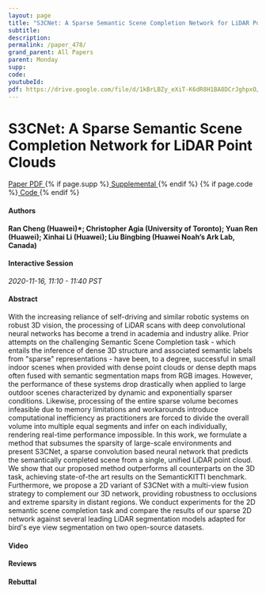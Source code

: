 ```yaml
---
layout: page
title: "S3CNet: A Sparse Semantic Scene Completion Network for LiDAR Point Clouds"
subtitle: 
description:
permalink: /paper_478/
grand_parent: All Papers
parent: Monday
supp: 
code: 
youtubeId: 
pdf: https://drive.google.com/file/d/1kBrLBZy_eXiT-K6dR8H1BA8DCrJghpxO/view
---
```


# S3CNet: A Sparse Semantic Scene Completion Network for LiDAR Point Clouds

<a href="https://drive.google.com/file/d/1kBrLBZy_eXiT-K6dR8H1BA8DCrJghpxO/view" target="_blank" rel="noopener noreferrer" class="btn btn-blue"><i class="fa fa-file-text-o" aria-hidden="true"></i> Paper PDF </a> {% if page.supp %}<a href="" target="_blank" rel="noopener noreferrer" class="btn btn-green"><i class="fa fa-file-text-o" aria-hidden="true"></i> Supplemental </a>{% endif %} {% if page.code %}<a href="" target="_blank" rel="noopener noreferrer" class="btn btn-green"><i class="fa fa-github" aria-hidden="true"></i> Code </a>{% endif %} 

#### Authors
**Ran Cheng (Huawei)*; Christopher Agia (University of Toronto); Yuan Ren (Huawei); Xinhai Li (Huawei); Liu Bingbing (Huawei Noah’s Ark Lab, Canada)**

#### Interactive Session
*2020-11-16, 11:10 - 11:40 PST*

#### Abstract
With the increasing reliance of self-driving and similar robotic systems on robust 3D vision, the processing of LiDAR scans with deep convolutional neural networks has become a trend in academia and industry alike. Prior attempts on the challenging Semantic Scene Completion task - which entails the inference of dense 3D structure and associated semantic labels from "sparse" representations - have been, to a degree, successful in small indoor scenes when provided with dense point clouds or dense depth maps often fused with semantic segmentation maps from RGB images. However, the performance of these systems drop drastically when applied to large outdoor scenes characterized by dynamic and exponentially sparser conditions. Likewise, processing of the entire sparse volume becomes infeasible due to memory limitations and workarounds introduce computational inefficiency as practitioners are forced to divide the overall volume into multiple equal segments and infer on each individually, rendering real-time performance impossible. In this work, we formulate a method that subsumes the sparsity of large-scale environments and present S3CNet, a sparse convolution based neural network that predicts the semantically completed scene from a single, unified LiDAR point cloud. We show that our proposed method outperforms all counterparts on the 3D task, achieving state-of-the art results on the SemanticKITTI benchmark. Furthermore, we propose a 2D variant of S3CNet with a multi-view fusion strategy to complement our 3D network, providing robustness to occlusions and extreme sparsity in distant regions. We conduct experiments for the 2D semantic scene completion task and compare the results of our sparse 2D network against several leading LiDAR segmentation models adapted for bird's eye view segmentation on two open-source datasets.

#### Video 

#### Reviews

#### Rebuttal


